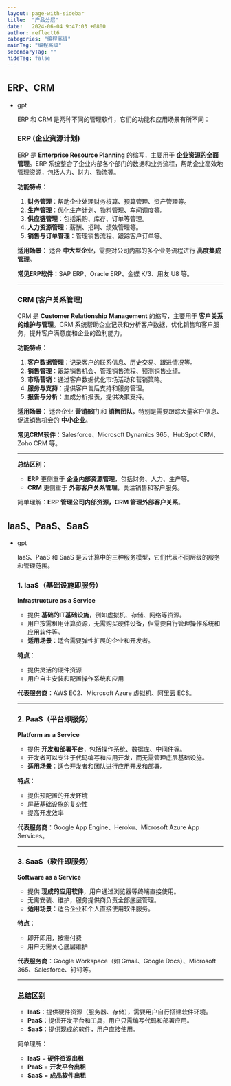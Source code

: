 ```yaml
---
layout: page-with-sidebar
title:  "产品分层"
date:   2024-06-04 9:47:03 +0800
author: reflectt6
categories: "编程高级"
mainTag: "编程高级"
secondaryTag: ""
hideTag: false
---
```


## ERP、CRM

- gpt

  ERP 和 CRM 是两种不同的管理软件，它们的功能和应用场景有所不同：

  ### ERP (企业资源计划)

  ERP 是 **Enterprise Resource Planning** 的缩写，主要用于 **企业资源的全面管理**。ERP 系统整合了企业内部各个部门的数据和业务流程，帮助企业高效地管理资源，包括人力、财力、物流等。

  **功能特点**：

  1. **财务管理**：帮助企业处理财务核算、预算管理、资产管理等。
  2. **生产管理**：优化生产计划、物料管理、车间调度等。
  3. **供应链管理**：包括采购、库存、订单等管理。
  4. **人力资源管理**：薪酬、招聘、绩效管理等。
  5. **销售与订单管理**：管理销售流程、跟踪客户订单等。

  **适用场景**：
   适合 **中大型企业**，需要对公司内部的多个业务流程进行 **高度集成管理**。

  **常见ERP软件**：SAP ERP、Oracle ERP、金蝶 K/3、用友 U8 等。

  ------

  ### CRM (客户关系管理)

  CRM 是 **Customer Relationship Management** 的缩写，主要用于 **客户关系的维护与管理**。CRM 系统帮助企业记录和分析客户数据，优化销售和客户服务，提升客户满意度和企业的盈利能力。

  **功能特点**：

  1. **客户数据管理**：记录客户的联系信息、历史交易、跟进情况等。
  2. **销售管理**：跟踪销售机会、管理销售流程、预测销售业绩。
  3. **市场营销**：通过客户数据优化市场活动和营销策略。
  4. **服务与支持**：提供客户售后支持和服务管理。
  5. **报告与分析**：生成分析报表，提供决策支持。

  **适用场景**：
   适合企业 **营销部门** 和 **销售团队**，特别是需要跟踪大量客户信息、促进销售机会的 **中小企业**。

  **常见CRM软件**：Salesforce、Microsoft Dynamics 365、HubSpot CRM、Zoho CRM 等。

  ------

  **总结区别**：

  - **ERP** 更侧重于 **企业内部资源管理**，包括财务、人力、生产等。
  - **CRM** 更侧重于 **外部客户关系管理**，关注销售和客户服务。

  简单理解：**ERP 管理公司内部资源，CRM 管理外部客户关系**。



## IaaS、PaaS、SaaS

- gpt

  IaaS、PaaS 和 SaaS 是云计算中的三种服务模型，它们代表不同层级的服务和管理范围。

  ### 1. **IaaS（基础设施即服务）**

  **Infrastructure as a Service**

  - 提供 **基础的IT基础设施**，例如虚拟机、存储、网络等资源。
  - 用户按需租用计算资源，无需购买硬件设备，但需要自行管理操作系统和应用软件等。
  - **适用场景**：适合需要弹性扩展的企业和开发者。

  **特点**：

  - 提供灵活的硬件资源
  - 用户自主安装和配置操作系统和应用

  **代表服务商**：AWS EC2、Microsoft Azure 虚拟机、阿里云 ECS。

  ------

  ### 2. **PaaS（平台即服务）**

  **Platform as a Service**

  - 提供 **开发和部署平台**，包括操作系统、数据库、中间件等。
  - 开发者可以专注于代码编写和应用开发，而无需管理底层基础设施。
  - **适用场景**：适合开发者和团队进行应用开发和部署。

  **特点**：

  - 提供预配置的开发环境
  - 屏蔽基础设施的复杂性
  - 提高开发效率

  **代表服务商**：Google App Engine、Heroku、Microsoft Azure App Services。

  ------

  ### 3. **SaaS（软件即服务）**

  **Software as a Service**

  - 提供 **现成的应用软件**，用户通过浏览器等终端直接使用。
  - 无需安装、维护，服务提供商负责全部底层管理。
  - **适用场景**：适合企业和个人直接使用软件服务。

  **特点**：

  - 即开即用，按需付费
  - 用户无需关心底层维护

  **代表服务商**：Google Workspace（如 Gmail、Google Docs）、Microsoft 365、Salesforce、钉钉等。

  ------

  ### **总结区别**

  - **IaaS**：提供硬件资源（服务器、存储），需要用户自行搭建软件环境。
  - **PaaS**：提供开发平台和工具，用户只需编写代码和部署应用。
  - **SaaS**：提供现成的软件，用户直接使用。

  简单理解：

  - **IaaS** = **硬件资源出租**
  - **PaaS** = **开发平台出租**
  - **SaaS** = **成品软件出租**





